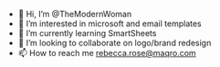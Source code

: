 - 👋 Hi, I’m @TheModernWoman
- 👀 I’m interested in microsoft and email templates
- 🌱 I’m currently learning SmartSheets
- 💞️ I’m looking to collaborate on logo/brand redesign
- 📫 How to reach me rebecca.rose@maqro.com

<!---
TheModernWoman/TheModernWoman is a ✨ special ✨ repository because its `README.md` (this file) appears on your GitHub profile.
You can click the Preview link to take a look at your changes.
--->
